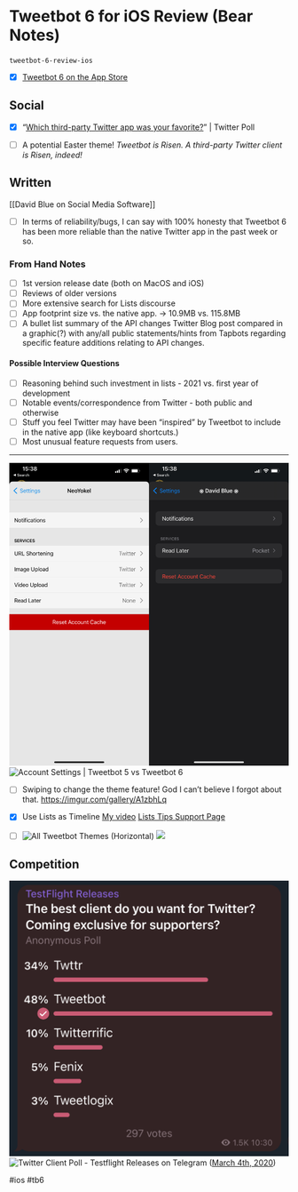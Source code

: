 # Tweetbot 6 for iOS Review (Bear Notes)
`tweetbot-6-review-ios`

- [x] [Tweetbot 6 on the App Store](https://apps.apple.com/us/app/tweetbot-6-for-twitter/id1527500834)
## Social
- [x] “[Which third-party Twitter app was your favorite?](https://twitter.com/NeoYokel/status/1064579914538602496)” | Twitter Poll

- [ ] A potential Easter theme!
*Tweetbot is Risen.*
*A third-party Twitter client is Risen, indeed!*

## Written
[[David Blue on Social Media Software]]
- [ ] In terms of reliability/bugs, I can say with 100% honesty that Tweetbot 6 has been more reliable than the native Twitter app in the past week or so.

### From Hand Notes
- [ ] 1st version release date (both on MacOS and iOS)
- [ ] Reviews of older versions
- [ ] More extensive search for Lists discourse
- [ ] App footprint size vs. the native app. -> 10.9MB vs. 115.8MB
- [ ] A bullet list summary of the API changes Twitter Blog post compared in a graphic(?) with any/all public statements/hints from Tapbots regarding specific feature additions relating to API changes.

#### Possible Interview Questions
- [ ] Reasoning behind such investment in lists - 2021 vs. first year of development
- [ ] Notable events/correspondence from Twitter - both public and otherwise
- [ ] Stuff you feel Twitter may have been “inspired” by Tweetbot to include in the native app (like keyboard shortcuts.)
- [ ] Most unusual feature requests from users. 
- - - -

![](Tweetbot%206%20for%20iOS%20Review%20(Bear%20Notes)/Photo%20Feb%209,%202021%20at%20154202.jpg)![Account Settings | Tweetbot 5 vs Tweetbot 6](https://i.snap.as/7aSwOoGn.png)

- [ ] Swiping to change the theme feature! God I can’t believe I forgot about that.
https://imgur.com/gallery/A1zbhLq

- [x] Use Lists as Timeline
[My video](https://youtu.be/IO-ZSD-vymc) 
[Lists Tips Support Page](https://tapbots.com/support/tweetbot6/tips/list.php)

- [ ] ![All Tweetbot Themes (Horizontal)](https://i.snap.as/FzUKdQPX.png)
![](Tweetbot%206%20for%20iOS%20Review%20(Bear%20Notes)/Photo%20Feb%2010,%202021%20at%20151052.jpg)

## Competition
![](Tweetbot%206%20for%20iOS%20Review%20(Bear%20Notes)/Photo%20Feb%2011,%202021%20at%20182421.jpg)
![Twitter Client Poll - Testflight Releases on Telegram](https://i.snap.as/RFFnqYLS.jpeg) ([March 4th, 2020](https://t.me/TFReleases/3049))


#ios #tb6